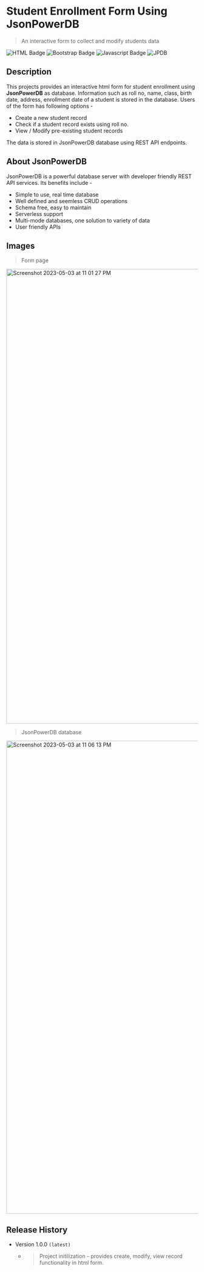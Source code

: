 # Student Enrollment Form Using JsonPowerDB
> An interactive form to collect and modify students data 

![HTML Badge](https://img.shields.io/badge/HTML-v5.3-green)
![Bootstrap Badge](https://img.shields.io/badge/Bootstrap-v5.3-brightgreen)
![Javascript Badge](https://img.shields.io/badge/JavaScript-ECMAScript%202022-blue)
![JPDB](https://img.shields.io/badge/JsonPowerDB-database-yellow)

## Description
This projects provides an interactive html form for student enrollment using **JsonPowerDB** as database. Information such as roll no, name, class, birth date, address, enrollment date of a student is stored in the database. Users of the form has following options -  
- Create a new student record
- Check if a student record exists using roll no.
- View / Modify pre-existing student records 

The data is stored in JsonPowerDB database using REST API endpoints.

## About JsonPowerDB  
JsonPowerDB is a powerful database server with developer friendly REST API services. Its benefits include -
- Simple to use, real time database
- Well defined  and seemless CRUD operations
- Schema free, easy to maintain
- Serverless support
- Multi-mode databases, one solution to  variety of data
- User friendly APIs

## Images
> Form page
<img width="1196" alt="Screenshot 2023-05-03 at 11 01 27 PM" src="https://user-images.githubusercontent.com/130404465/235998104-7784d4d7-d323-461a-85c1-c93eab46225b.png">

> JsonPowerDB database
<img width="1244" alt="Screenshot 2023-05-03 at 11 06 13 PM" src="https://user-images.githubusercontent.com/130404465/235999300-8538e455-e95f-4503-bfdf-825d08a26f5c.png">


## Release History
- Version 1.0.0 `(latest)`
  - > Project initilization - provides create, modify, view record functionality in html form.    
